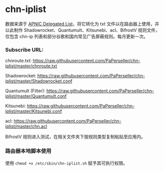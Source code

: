 # chn-iplist
数据来源于 [ APNIC Delegated List](http://ftp.apnic.net/apnic/stats/apnic/delegated-apnic-latest)，将它转化为 txt 文件以在路由器上使用，并以此制作 Shadowrocket、Quantumult、Kitsunebi、acl、BifrostV 规则文件，仅包含 chn-ip 列表和部分谷歌和国内常见广告屏蔽规则。每月更新一次。

### Subscribe URL: 

chnroute.txt: https://raw.githubusercontent.com/PaPerseller/chn-iplist/master/chnroute.txt

Shadowrocket: https://raw.githubusercontent.com/PaPerseller/chn-iplist/master/Shadowrocket.conf

Quantumult (Filter): https://raw.githubusercontent.com/PaPerseller/chn-iplist/master/Quantumult.conf

Kitsunebi: https://raw.githubusercontent.com/PaPerseller/chn-iplist/master/Kitsunebi.conf

acl: https://raw.githubusercontent.com/PaPerseller/chn-iplist/master/chn.acl

BifrostV 规则进入测试，在相关文件夹下按规则类型复制粘贴至应用内。

### 路由器本地脚本使用

使用 `chmod +x /etc/sbin/chn-iplist.sh` 赋予其可执行权限。
